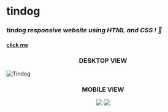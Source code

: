 # tindog

### *tindog responsive website using HTML and CSS ! :purple_heart:*

#### [click me]()

<h3 align="center">
  DESKTOP VIEW
</h3>

![Tindog](https://user-images.githubusercontent.com/91802499/206018879-de9f7cbc-f444-4fc9-871a-41cdbd8ba3f6.png)

<h3 align="center">
  MOBILE VIEW
</h3>

<p align="center">
  <img src="https://user-images.githubusercontent.com/91802499/206018888-2abdf397-7b3f-4138-8309-0e7988dece2e.png" >
  <span><img src="https://user-images.githubusercontent.com/91802499/206019716-a47287d4-dc50-4ca3-aaa2-78962ea03cba.png"></span>
</p>
